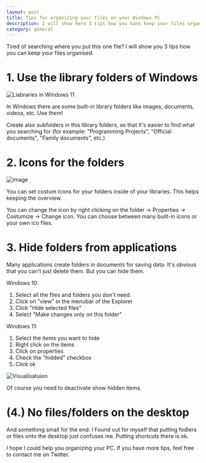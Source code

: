 ```yaml
---
layout: post
title: Tips for organizing your files on your Windows PC
description: I will show here 3 tips how you kann keep your files organised.
category: general
---
```


Tired of searching where you put this one file? I will show you 3 tips how you can keep your files organised.

# 1. Use the library folders of Windows

![Liabraries in Windows 11](https://user-images.githubusercontent.com/58633848/137578152-f3a0434b-e20e-4957-955c-c8d1e30f354f.png)

In Windows there are some built-in library folders like images, documents, videos, etc. Use them! 

Create also subfolders in this library folders, so that it's easier to find what you searching for (for example: "Programming Projects", "Official documents", "Family documents", etc.)

# 2. Icons for the folders

![image](https://user-images.githubusercontent.com/58633848/118086304-06901580-b3c4-11eb-822d-61da655f2d22.png)

You can set costum icons for your folders inside of your libraries. This helps keeping the overview.

You can change the icon by right clicking on the folder -> Properties -> Costumize -> Change icon. You can choose between many built-in icons or your own ico files.

# 3. Hide folders from applications

Many applications create folders in documents for saving data. It's obvious that you can't just delete them. But you can hide them.

Windows 10:

1. Select all the files and folders you don't need.
2. Click on "view" in the menubar of the Explorer
3. Click "Hide selected files"
4. Select "Make changes only on this folder"

Windows 11:

1. Select the items you want to hide
2. Right click on the items
3. Click on properties
4. Check the "hidded" checkbox
5. Click ok

![Visualisatuion](https://user-images.githubusercontent.com/58633848/137578247-ec1e6fd2-1dc3-42df-8ac4-f467504c0803.png)

Of course you need to deactivate show hidden items.

# (4.) No files/folders on the desktop

And something small for the end: I Found out for myself that putting fodlers or files onto the desktop just confuses me. Putting shortcuts there is ok.


I hope I could help you organizing your PC. If you have more tips, feel free to contact me on Twitter.
